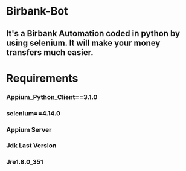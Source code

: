 # Birbank-Bot
## It's a Birbank Automation coded in python by using selenium. It will make your money transfers much easier.

# Requirements
### Appium_Python_Client==3.1.0
### selenium==4.14.0
### Appium Server
### Jdk Last Version
### Jre1.8.0_351
